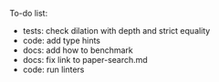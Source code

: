 To-do list:
* tests: check dilation with depth and strict equality
* code: add type hints
* docs: add how to benchmark
* docs: fix link to paper-search.md
* code: run linters
